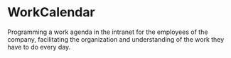# WorkCalendar
Programming a work agenda in the intranet for the employees of the company, facilitating the organization and understanding of the work they have to do every day.
